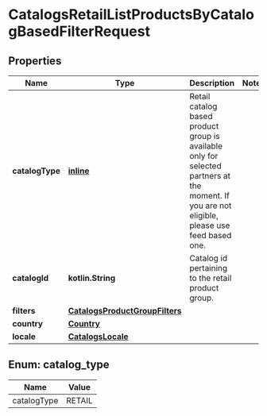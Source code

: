
# CatalogsRetailListProductsByCatalogBasedFilterRequest

## Properties
| Name | Type | Description | Notes |
| ------------ | ------------- | ------------- | ------------- |
| **catalogType** | [**inline**](#CatalogType) | Retail catalog based product group is available only for selected partners at the moment. If you are not eligible, please use feed based one. |  |
| **catalogId** | **kotlin.String** | Catalog id pertaining to the retail product group. |  |
| **filters** | [**CatalogsProductGroupFilters**](CatalogsProductGroupFilters.md) |  |  |
| **country** | [**Country**](Country.md) |  |  |
| **locale** | [**CatalogsLocale**](CatalogsLocale.md) |  |  |


<a id="CatalogType"></a>
## Enum: catalog_type
| Name | Value |
| ---- | ----- |
| catalogType | RETAIL |



